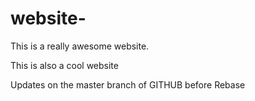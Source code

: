 # website-

This is a really awesome website. 

This is also a cool website

Updates on the master branch of GITHUB before Rebase
